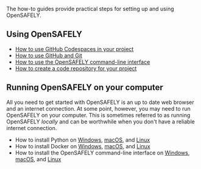 The how-to guides provide practical steps for setting up and using OpenSAFELY.

## Using OpenSAFELY

* [How to use GitHub Codespaces in your project](use-github-codespaces-in-your-project/index.md)
* [How to use GitHub and Git](../../install-github-and-git.md)
* [How to use the OpenSAFELY command-line interface](../../opensafely-cli.md)
* [How to create a code repository for your
  project](create-a-code-repository-for-your-project/index.md)

## Running OpenSAFELY on your computer

All you need to get started with OpenSAFELY is an up to date web browser and an internet connection.
At some point, however, you may need to run OpenSAFELY on your computer.
This is sometimes referred to as running OpenSAFELY *locally*
and can be worthwhile when you don't have a reliable internet connection.

* How to install Python on
    [Windows](../../install-python.md#windows),
    [macOS](../../install-python.md#macos), and
    [Linux](../../install-linux.md#installing-python)
* How to install Docker on
    [Windows](../../install-docker.md#windows),
    [macOS](../../install-macos.md#docker-for-mac), and
    [Linux](../../install-linux.md#installing-docker)
* How to install the OpenSAFELY command-line interface on
    [Windows](../../opensafely-cli.md#installing-opensafely),
    [macOS](../../install-macos.md#opensafely-cli), and
    [Linux](../../install-linux.md#installing-the-opensafely-cli)

